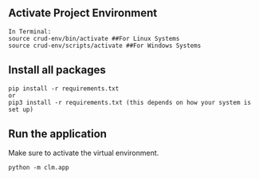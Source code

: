 ## Activate Project Environment
```
In Terminal:
source crud-env/bin/activate ##For Linux Systems
source crud-env/scripts/activate ##For Windows Systems
```

## Install all packages
```
pip install -r requirements.txt
or
pip3 install -r requirements.txt (this depends on how your system is set up)
```

## Run the application
Make sure to activate the virtual environment.

```
python -m clm.app
```